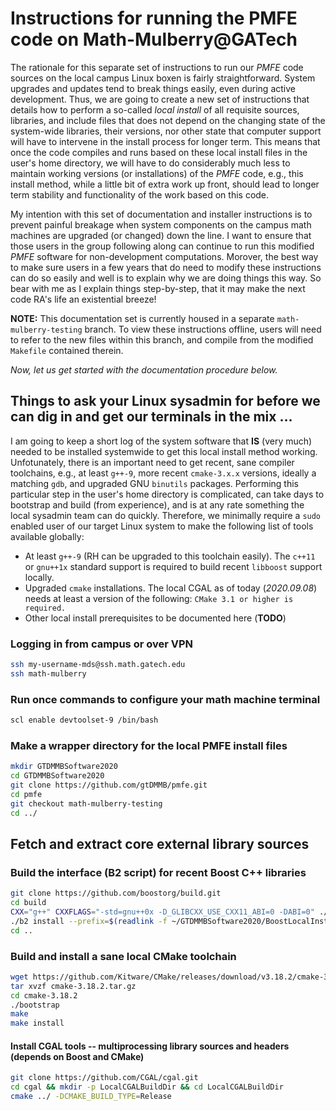 # Instructions for running the PMFE code on Math-Mulberry@GATech

The rationale for this separate set of instructions to run our *PMFE* code sources on the local 
campus Linux boxen is fairly straightforward. System upgrades and updates tend to break things 
easily, even during active development. Thus, we are going to create a new set of instructions 
that details how to perform a so-called *local install* of all requisite sources, libraries, and 
include files that does not depend on the changing state of the system-wide libraries, their 
versions, nor other state that computer support will have to intervene in the install process 
for longer term. This means that once the code compiles and runs based on these local 
install files in the user's home directory, we will have to do considerably much less to 
maintain working versions (or installations) of the *PMFE* code, e.g., this install method, 
while a little bit of extra work up front, should lead to longer term stability and 
functionality of the work based on this code. 

My intention with this set of documentation and installer instructions is to prevent painful
breakage when system components on the campus math machines are upgraded (or changed) down the line. 
I want to ensure that those users in the group following along can continue to run this modified 
*PMFE* software for non-development computations. Morover, the best way to make sure users in a few 
years that do need to modify these instructions can do so easily and well is to explain why we are 
doing things this way. So bear with me as I explain things step-by-step, that it may make the next 
code RA's life an existential breeze!

**NOTE:** This documentation set is currently housed in a separate ``math-mulberry-testing`` 
branch. To view these instructions offline, users will need to refer to the new files within 
this branch, and compile from the modified ``Makefile`` contained therein. 

*Now, let us get started with the documentation procedure below.*

## Things to ask your Linux sysadmin for before we can dig in and get our terminals in the mix ...

I am going to keep a short log of the system software that **IS** (very much) needed to be installed 
systemwide to get this local install method working. Unfotunately, there is an important need to get 
recent, sane compiler toolchains, e.g., at least ``g++-9``, more recent ``cmake-3.x.x`` versions, ideally 
a matching ``gdb``, and upgraded GNU ``binutils`` packages. Performing this particular step in the user's 
home directory is complicated, can take days to bootstrap and build (from experience), and is at any rate something the 
local sysadmin team can do quickly. Therefore, we minimally require a ``sudo`` enabled user of our target Linux 
system to make the following list of tools available globally:
* At least ``g++-9`` (RH can be upgraded to this toolchain easily). The ``c++11`` or ``gnu++1x`` standard support is 
required to build recent ``libboost`` support locally.
* Upgraded ``cmake`` installations. The local CGAL as of today (*2020.09.08*) needs at least a version of the 
following: ``CMake 3.1 or higher is required.``
* Other local install prerequisites to be documented here (**TODO**)

### Logging in from campus or over VPN

```bash
ssh my-username-mds@ssh.math.gatech.edu
ssh math-mulberry
```

### Run once commands to configure your math machine terminal

```bash
scl enable devtoolset-9 /bin/bash
```

### Make a wrapper directory for the local PMFE install files

```bash
mkdir GTDMMBSoftware2020
cd GTDMMBSoftware2020
git clone https://github.com/gtDMMB/pmfe.git
cd pmfe
git checkout math-mulberry-testing
cd ../
```

## Fetch and extract core external library sources

### Build the interface (B2 script) for recent Boost C++ libraries

```bash
git clone https://github.com/boostorg/build.git
cd build
CXX="g++" CXXFLAGS="-std=gnu++0x -D_GLIBCXX_USE_CXX11_ABI=0 -DABI=0" ./bootstrap.sh cxx
./b2 install --prefix=$(readlink -f ~/GTDMMBSoftware2020/BoostLocalInstall)
cd ..
```

### Build and install a sane local CMake toolchain

```bash
wget https://github.com/Kitware/CMake/releases/download/v3.18.2/cmake-3.18.2.tar.gz
tar xvzf cmake-3.18.2.tar.gz
cd cmake-3.18.2
./bootstrap
make
make install
```

#### Install CGAL tools -- multiprocessing library sources and headers (depends on Boost and CMake)

```bash
git clone https://github.com/CGAL/cgal.git
cd cgal && mkdir -p LocalCGALBuildDir && cd LocalCGALBuildDir
cmake ../ -DCMAKE_BUILD_TYPE=Release

```



